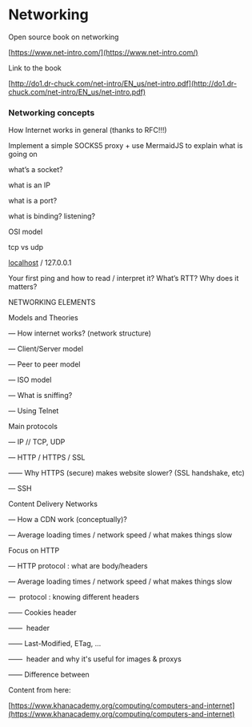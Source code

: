 # Networking

Open source book on networking

[https://www.net-intro.com/](https://www.net-intro.com/)

Link to the book

[http://do1.dr-chuck.com/net-intro/EN_us/net-intro.pdf](http://do1.dr-chuck.com/net-intro/EN_us/net-intro.pdf)

### Networking concepts

How Internet works in general (thanks to RFC!!!)

Implement a simple SOCKS5 proxy + use MermaidJS to explain what is going on

what’s a socket?

what is an IP

what is a port?

what is binding? listening?

OSI model

tcp vs udp

[localhost](http://localhost) / 127.0.0.1

Your first ping and how to read / interpret it? What’s RTT? Why does it matters?

NETWORKING ELEMENTS

Models and Theories

— How internet works? (network structure)

— Client/Server model

— Peer to peer model

— ISO model

— What is sniffing?

— Using Telnet

Main protocols

— IP // TCP, UDP

— HTTP / HTTPS / SSL

—— Why HTTPS (secure) makes website slower? (SSL handshake, etc)

— SSH

Content Delivery Networks

— How a CDN work (conceptually)?

— Average loading times / network speed / what makes things slow

Focus on HTTP

— HTTP protocol : what are body/headers

— Average loading times / network speed / what makes things slow

—  protocol : knowing different headers

—— Cookies header

——  header

—— Last-Modified, ETag, ...

——  header and why it's useful for images & proxys

—— Difference between

Content from here:

[https://www.khanacademy.org/computing/computers-and-internet](https://www.khanacademy.org/computing/computers-and-internet)